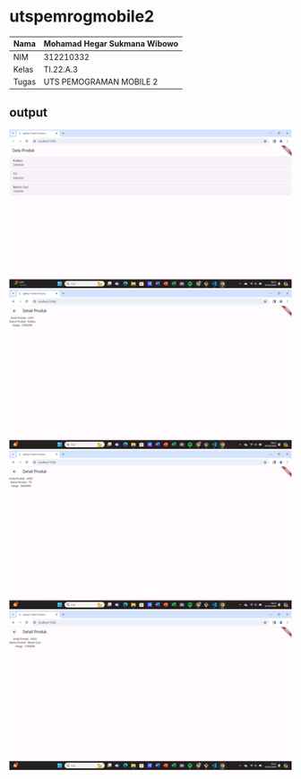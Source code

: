 # utspemrogmobile2
| Nama       | Mohamad Hegar Sukmana Wibowo |
| ---------- | -----------                  |
| NIM        | 312210332                    |
| Kelas      | TI.22.A.3                    |
| Tugas      | UTS PEMOGRAMAN MOBILE 2      |
## output
![img](img/pm1.png)
![img](img/pm2.png)
![img](img/pm3.png)
![img](img/pm4.png)
